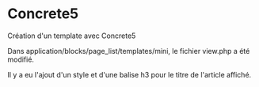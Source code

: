 # Concrete5
Création d'un template avec Concrete5

Dans application/blocks/page_list/templates/mini, le fichier view.php a été modifié.

Il y a eu l'ajout d'un style et d'une balise h3 pour le titre de l'article affiché.
